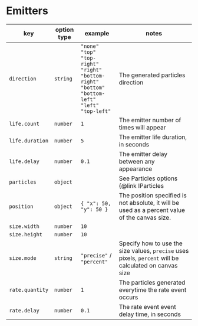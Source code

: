 # Emitters

| key             | option type | example                                                                                                                                                            | notes                                                                                          |
| --------------- | ----------- | ------------------------------------------------------------------------------------------------------------------------------------------------------------------ | ---------------------------------------------------------------------------------------------- |
| `direction`     | `string`    | `"none"` <br /> `"top"` <br /> `"top-right"` <br /> `"right"` <br /> `"bottom-right"` <br /> `"bottom"` <br /> `"bottom-left"` <br /> `"left"` <br /> `"top-left"` | The generated particles direction                                                              |
| `life.count`    | `number`    | `1`                                                                                                                                                                | The emitter number of times will appear                                                        |
| `life.duration` | `number`    | `5`                                                                                                                                                                | The emitter life duration, in seconds                                                          |
| `life.delay`    | `number`    | `0.1`                                                                                                                                                              | The emitter delay between any appearance                                                       |
| `particles`     | `object`    |                                                                                                                                                                    | See Particles options {@link IParticles | here}                                                                    |
| `position`      | `object`    | `{ "x": 50, "y": 50 }`                                                                                                                                             | The position specified is not absolute, it will be used as a percent value of the canvas size. |
| `size.width`    | `number`    | `10`                                       | |
| `size.height`   | `number`    | `10`                                       | |
| `size.mode`     | `string`    | `"precise"` / `"percent"` | Specify how to use the size values, `precise` uses pixels, `percent` will be calculated on canvas size |
| `rate.quantity` | `number`    | `1`                                                                                                                                                                | The particles generated everytime the rate event occurs                                        |
| `rate.delay`    | `number`    | `0.1`                                                                                                                                                              | The rate event event delay time, in seconds                                                    |
